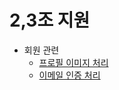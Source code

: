 # 2,3조 지원 

- 회원 관련 
  - [프로필 이미지 처리](https://github.com/yonggyo1125/teamproject502_2_3/blob/master/PROFILE_IMAGE.md)
  - [이메일 인증 처리](https://github.com/yonggyo1125/teamproject502_2_3/blob/master/MEMBER_EMAIL.md)